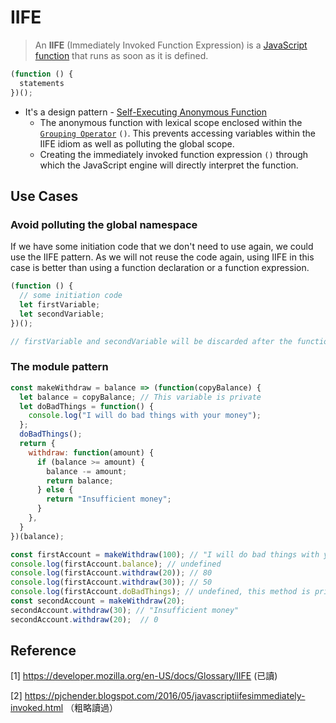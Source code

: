 # IIFE

>An **IIFE** (Immediately Invoked Function Expression) is a [JavaScript](https://developer.mozilla.org/en-US/docs/Glossary/JavaScript) [function](https://developer.mozilla.org/en-US/docs/Glossary/Function) that runs as soon as it is defined.

```javascript
(function () {
  statements
})();
```

- It's a design pattern - [Self-Executing Anonymous Function](https://developer.mozilla.org/en-US/docs/Glossary/Self-Executing_Anonymous_Function) 
  - The anonymous function with lexical scope enclosed within the [`Grouping Operator`](https://developer.mozilla.org/en-US/docs/Web/JavaScript/Reference/Operators/Grouping) `()`. This prevents accessing variables within the IIFE idiom as well as polluting the global scope.
  - Creating the immediately invoked function expression `()` through which the JavaScript engine will directly interpret the function.



## Use Cases

### Avoid polluting the global namespace

If we have some initiation code that we don't need to use again, we could use the IIFE pattern. As we will not reuse the code again, using IIFE in this case is better than using a function declaration or a function expression.

```javascript
(function () {
  // some initiation code
  let firstVariable;
  let secondVariable;
})();

// firstVariable and secondVariable will be discarded after the function is executed.
```



### The module pattern

```javascript
const makeWithdraw = balance => (function(copyBalance) {
  let balance = copyBalance; // This variable is private
  let doBadThings = function() {
    console.log("I will do bad things with your money");
  };
  doBadThings();
  return {
    withdraw: function(amount) {
      if (balance >= amount) {
        balance -= amount;
        return balance;
      } else {
        return "Insufficient money";
      }
    },
  }
})(balance);

const firstAccount = makeWithdraw(100); // "I will do bad things with your money"
console.log(firstAccount.balance); // undefined
console.log(firstAccount.withdraw(20)); // 80
console.log(firstAccount.withdraw(30)); // 50
console.log(firstAccount.doBadThings); // undefined, this method is private
const secondAccount = makeWithdraw(20);
secondAccount.withdraw(30); // "Insufficient money"
secondAccount.withdraw(20);  // 0
```









## Reference

[1] https://developer.mozilla.org/en-US/docs/Glossary/IIFE (已讀)

[2] https://pjchender.blogspot.com/2016/05/javascriptiifesimmediately-invoked.html （粗略讀過）

